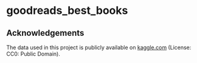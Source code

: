 # goodreads_best_books

## Acknowledgements
The data used in this project is publicly available on [kaggle.com](https://www.kaggle.com/austinreese/goodreads-books) (License: CC0: Public Domain).
